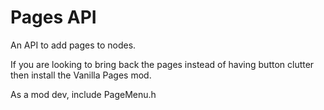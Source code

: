 # Pages API

An API to add pages to nodes.

If you are looking to bring back the pages instead of having button clutter then install the Vanilla Pages mod.

As a mod dev, include PageMenu.h